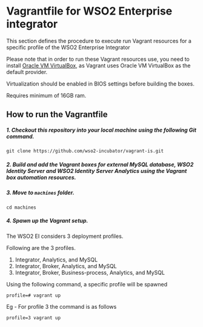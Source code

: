 # Vagrantfile for WSO2 Enterprise integrator

This section defines the procedure to execute run Vagrant resources for a specific profile of the WSO2 Enterprise Integrator

Please note that in order to run these Vagrant resources use, you need to install
[Oracle VM VirtualBox](http://www.oracle.com/technetwork/server-storage/virtualbox/downloads/index.html),
as Vagrant uses Oracle VM VirtualBox as the default provider.

Virtualization should be enabled in BIOS settings before building the boxes.

Requires minimum of 16GB ram.

## How to run the Vagrantfile

##### 1. Checkout this repository into your local machine using the following Git command.
```
git clone https://github.com/wso2-incubator/vagrant-is.git
```
##### 2. Build and add the Vagrant boxes for external MySQL database, WSO2 Identity Server and WSO2 Identity Server Analytics using the Vagrant box automation resources.

##### 3. Move to `machines` folder.

    cd machines

##### 4. Spawn up the Vagrant setup.

The WSO2 EI considers 3 deployment profiles.

Following are the 3 profiles.

  1. Integrator, Analytics, and MySQL
  2. Integrator, Broker, Analytics, and MySQL
  3. Integrator, Broker, Business-process, Analytics, and MySQL

Using the following command, a specific profile will be spawned

    profile=# vagrant up

Eg - For profile 3 the command is as follows

    profile=3 vagrant up
